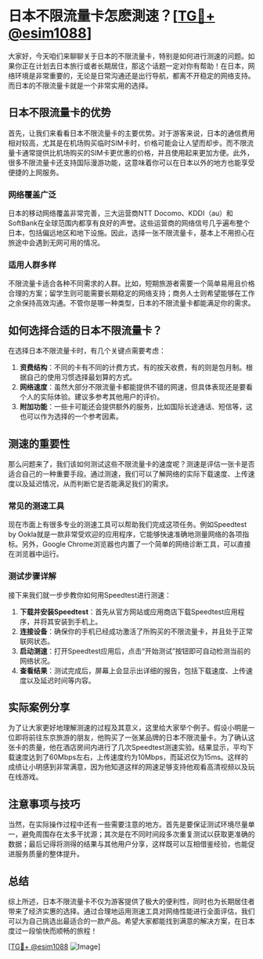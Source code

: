 # 日本不限流量卡怎麽測速？[[TG💪+ @esim1088](https://t.me/s/esim1088)]

大家好，今天咱们来聊聊关于日本的不限流量卡，特别是如何进行测速的问题。如果你正在计划去日本旅行或者长期居住，那这个话题一定对你有帮助！在日本，网络环境是非常重要的，无论是日常沟通还是出行导航，都离不开稳定的网络支持。而日本的不限流量卡就是一个非常实用的选择。

## 日本不限流量卡的优势

首先，让我们来看看日本不限流量卡的主要优势。对于游客来说，日本的通信费用相对较高，尤其是在机场购买临时SIM卡时，价格可能会让人望而却步。而不限流量卡通常提供比机场购买的SIM卡更优惠的价格，并且使用起来更加方便。此外，很多不限流量卡还支持国际漫游功能，这意味着你可以在日本以外的地方也能享受便捷的上网服务。

### 网络覆盖广泛

日本的移动网络覆盖非常完善，三大运营商NTT Docomo、KDDI（au）和SoftBank在全球范围内都享有良好的声誉。这些运营商的网络信号几乎遍布整个日本，包括偏远地区和地下设施。因此，选择一张不限流量卡，基本上不用担心在旅途中会遇到无网可用的情况。

### 适用人群多样

不限流量卡适合各种不同需求的人群。比如，短期旅游者需要一个简单易用且价格合理的方案；留学生则可能需要长期稳定的网络支持；商务人士则希望能够在工作之余保持高效沟通。不管你是哪一种类型，日本的不限流量卡都能满足你的需求。

## 如何选择合适的日本不限流量卡？

在选择日本不限流量卡时，有几个关键点需要考虑：

1. **资费结构**：不同的卡有不同的计费方式，有的按天收费，有的则是包月制。根据自己的使用习惯选择最划算的方式。
2. **网络速度**：虽然大部分不限流量卡都能提供不错的网速，但具体表现还是要看个人的实际体验。建议多参考其他用户的评价。
3. **附加功能**：一些卡可能还会提供额外的服务，比如国际长途通话、短信等，这也可以作为选择的一个参考因素。

## 测速的重要性

那么问题来了，我们该如何测试这些不限流量卡的速度呢？测速是评估一张卡是否适合自己的一种重要手段。通过测速，我们可以了解网络的实际下载速度、上传速度以及延迟情况，从而判断它是否能满足我们的需求。

### 常见的测速工具

现在市面上有很多专业的测速工具可以帮助我们完成这项任务。例如Speedtest by Ookla就是一款非常受欢迎的应用程序，它能够快速准确地测量网络的各项指标。另外，Google Chrome浏览器也内置了一个简单的网络诊断工具，可以直接在浏览器中运行。

### 测试步骤详解

接下来我们就一步步教你如何用Speedtest进行测速：

1. **下载并安装Speedtest**：首先从官方网站或应用商店下载Speedtest应用程序，并将其安装到手机上。
2. **连接设备**：确保你的手机已经成功激活了所购买的不限流量卡，并且处于正常联网状态。
3. **启动测速**：打开Speedtest应用后，点击“开始测试”按钮即可自动检测当前的网络状况。
4. **查看结果**：测试完成后，屏幕上会显示出详细的报告，包括下载速度、上传速度以及延迟时间等内容。

## 实际案例分享

为了让大家更好地理解测速的过程及其意义，这里给大家举个例子。假设小明是一位即将前往东京旅游的朋友，他购买了一张某品牌的日本不限流量卡。为了确认这张卡的质量，他在酒店房间内进行了几次Speedtest测速实验。结果显示，平均下载速度达到了60Mbps左右，上传速度约为10Mbps，而延迟仅为15ms。这样的成绩让小明感到非常满意，因为他知道这样的网速足够支持他观看高清视频以及玩在线游戏。

## 注意事项与技巧

当然，在实际操作过程中还有一些需要注意的地方。首先是要保证测试环境尽量单一，避免周围存在太多干扰源；其次是在不同时间段多次重复测试以获取更准确的数据；最后记得将测得的结果与其他用户分享，这样既可以互相借鉴经验，也能促进服务质量的整体提升。

## 总结

综上所述，日本不限流量卡不仅为游客提供了极大的便利性，同时也为长期居住者带来了经济实惠的选择。通过合理地运用测速工具对网络性能进行全面评估，我们可以为自己挑选出最适合的一款产品。希望大家都能找到满意的解决方案，在日本度过一段愉快而顺畅的旅程！

[[TG💪+ @esim1088](https://t.me/s/esim1088) ![Image](https://i.postimg.cc/4NQfJmqS/Snipaste-2025-05-13-00-14-12.png)]